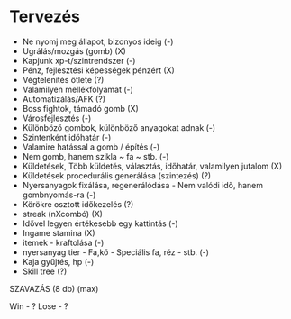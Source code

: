 # Tervezés

 - Ne nyomj meg állapot, bizonyos ideig (-)
 - Ugrálás/mozgás (gomb) (X)
 - Kapjunk xp-t/szintrendszer (-)
 - Pénz, fejlesztési képességek pénzért (X)
 - Végtelenítés ötlete (?)
 - Valamilyen mellékfolyamat (-)
 - Automatizálás/AFK (?)
 - Boss fightok, támadó gomb (X)
 - Városfejlesztés (-)
 - Különböző gombok, különböző anyagokat adnak (-)
 - Szintenként időhatár (-)
 - Valamire hatással a gomb / építés (-)
 - Nem gomb, hanem szikla ~ fa ~ stb. (-)
 - Küldetések, Több küldetés, választás, időhatár, valamilyen jutalom (X)
 - Küldetések procedurális generálása (szintezés) (?)
 - Nyersanyagok fixálása, regenerálódása - Nem valódi idő, hanem gombnyomás-ra (-)
 - Körökre osztott időkezelés (?)
 - streak (nXcombó) (X)
 - Idővel legyen értékesebb egy kattintás (-)
 - Ingame stamina (X)
 - itemek - kraftolása (-)
 - nyersanyag tier - Fa,kő - Speciális fa, réz - stb. (-)
 - Kaja gyűjtés, hp (-)
 - Skill tree (?)


SZAVAZÁS (8 db) (max)

Win - ?
Lose - ?
